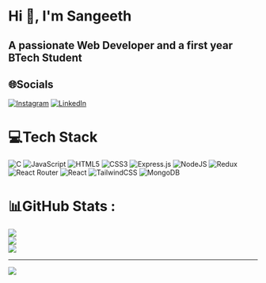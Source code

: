 <h1>Hi 👋, I'm Sangeeth</h1>
<h2>A passionate Web Developer and a first year BTech Student</h2>

## 🌐Socials
[![Instagram](https://img.shields.io/badge/Instagram-%23E4405F.svg?logo=Instagram&logoColor=white)](https://instagram.com/s4xthhhhh) [![LinkedIn](https://img.shields.io/badge/LinkedIn-%230077B5.svg?logo=linkedin&logoColor=white)](https://linkedin.com/in/sangeeth-s-devan-630b1a28a) 

# 💻Tech Stack
![C](https://img.shields.io/badge/c-%2300599C.svg?style=for-the-badge&logo=c&logoColor=white) ![JavaScript](https://img.shields.io/badge/javascript-%23323330.svg?style=for-the-badge&logo=javascript&logoColor=%23F7DF1E) ![HTML5](https://img.shields.io/badge/html5-%23E34F26.svg?style=for-the-badge&logo=html5&logoColor=white) ![CSS3](https://img.shields.io/badge/css3-%231572B6.svg?style=for-the-badge&logo=css3&logoColor=white) ![Express.js](https://img.shields.io/badge/express.js-%23404d59.svg?style=for-the-badge&logo=express&logoColor=%2361DAFB) ![NodeJS](https://img.shields.io/badge/node.js-6DA55F?style=for-the-badge&logo=node.js&logoColor=white) ![Redux](https://img.shields.io/badge/redux-%23593d88.svg?style=for-the-badge&logo=redux&logoColor=white) ![React Router](https://img.shields.io/badge/React_Router-CA4245?style=for-the-badge&logo=react-router&logoColor=white) ![React](https://img.shields.io/badge/react-%2320232a.svg?style=for-the-badge&logo=react&logoColor=%2361DAFB) ![TailwindCSS](https://img.shields.io/badge/tailwindcss-%2338B2AC.svg?style=for-the-badge&logo=tailwind-css&logoColor=white) ![MongoDB](https://img.shields.io/badge/MongoDB-%234ea94b.svg?style=for-the-badge&logo=mongodb&logoColor=white)
# 📊GitHub Stats :
![](https://github-readme-stats.vercel.app/api?username=s4xthhhhh&theme=vue&hide_border=false&include_all_commits=false&count_private=true)<br/>
![](https://github-readme-streak-stats.herokuapp.com/?user=s4xthhhhh&theme=vue&hide_border=false)<br/>
![](https://github-readme-stats.vercel.app/api/top-langs/?username=s4xthhhhh&theme=vue&hide_border=false&include_all_commits=false&count_private=true&layout=compact)

---
[![](https://visitcount.itsvg.in/api?id=s4xthhhhh&icon=1&color=10)](https://visitcount.itsvg.in)
